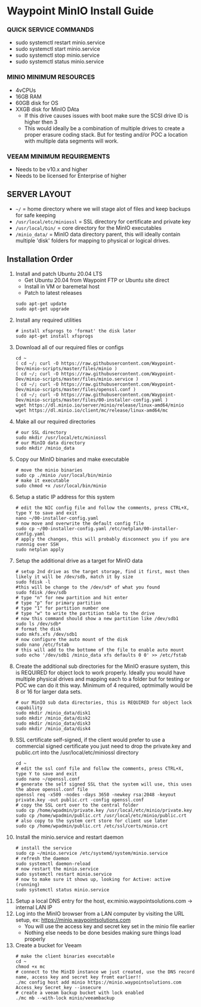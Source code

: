 # Waypoint MinIO Install Guide

### QUICK SERVICE COMMANDS
- sudo systemctl restart minio.service
- sudo systemctl start minio.service
- sudo systemctl stop minio.service
- sudo systemctl status minio.service

### MINIO MINIMUM RESOURCES
- 4vCPUs
- 16GB RAM
- 60GB disk for OS
- XXGB disk for MinIO DAta
    - If this drive causes issues with boot make sure the SCSI drive ID is higher then 3
    - This would ideally be a combination of multiple drives to create a proper erasure coding stack. But for testing and/or POC a location with multiple data segments will work. 
    
### VEEAM MINIMUM REQUIREMENTS
- Needs to be v10.x and higher
- Needs to be licensed for Enterprise of higher

## SERVER LAYOUT
- ```~/``` = home directory where we will stage alot of files and keep backups for safe keeping
- ```/usr/local/etc/miniossl``` = SSL directory for certificate and private key
- ```/usr/local/bin/``` = core directory for the MinIO executables
- ```/minio_data/``` = MinIO data directory parent, this will ideally contain multiple 'disk' folders for mapping to physical or logical drives.
 
## Installation Order
1. Install and patch Ubuntu 20.04 LTS
    - Get Ubuntu 20.04 from Waypoint FTP or Ubuntu site direct
    - Install in VM or baremetal host
    - Patch to latest releases
    ```
    sudo apt-get update
    sudo apt-get upgrade
   ```
2. Install any required utilities 
    ```
   # install xfsprogs to 'format' the disk later
   sudo apt-get install xfsprogs
   ```
3. Download all of our required files or configs
    ```
    cd ~
   ( cd ~/; curl -O https://raw.githubusercontent.com/Waypoint-Dev/minio-scripts/master/files/minio )
   ( cd ~/; curl -O https://raw.githubusercontent.com/Waypoint-Dev/minio-scripts/master/files/minio.service )
   ( cd ~/; curl -O https://raw.githubusercontent.com/Waypoint-Dev/minio-scripts/master/files/openssl.conf )
   ( cd ~/; curl -O https://raw.githubusercontent.com/Waypoint-Dev/minio-scripts/master/files/00-installer-config.yaml )
   wget https://dl.minio.io/server/minio/release/linux-amd64/minio
   wget https://dl.minio.io/client/mc/release/linux-amd64/mc
   ```
4. Make all our required directories
    ```
   # our SSL directory 
   sudo mkdir /usr/local/etc/miniossl
   # our MinIO data directory
   sudo mkdir /minio_data
   ```
5. Copy our MinIO binaries and make executable
    ```
   # move the minio binaries 
   sudo cp ./minio /usr/local/bin/minio
   # make it executable 
   sudo chmod +x /usr/local/bin/minio
   ```
6. Setup a static IP address for this system 
    ```
   # edit the NIC config file and follow the comments, press CTRL+X, type Y to save and exit
   nano ~/00-installer-config.yaml
   # now move and overwrite the default config file
   sudo cp ~/00-installer-config.yaml /etc/netplan/00-installer-config.yaml
   # apply the changes, this will probably disconnect you if you are runnnig over SSH
   sudo netplan apply
   ```
7. Setup the additional drive as a target for MinIO data
    ```
   # setup 2nd drive as the target storage, find it first, most then likely it will be /dev/sdb, match it by size
   sudo fdisk -l
   #this will be change to the /dev/sd* of what you found
   sudo fdisk /dev/sdb
   # type "n" for new partition and hit enter
   # type "p" for primary partition 
   # type "1" for partition number one 
   # type "w" to write the partition table to the drive
   # now this command should show a new partition like /dev/sdb1 
   sudo ls /dev/sdb*
   # format the disk
   sudo mkfs.xfs /dev/sdb1
   # now configure the auto mount of the disk 
   sudo nano /etc/fstab
   # this will add to the bottome of the file to enable auto mount 
   sudo echo '/dev/sdb1 /minio_data xfs defaults 0 0' >> /etc/fstab
   ```
8. Create the additional sub directories for the MinIO erasure system, this is REQUIRED for object lock to work properly. Ideally you would have multiple physical drives and mapping each to a folder but for testing or POC we can do it this way. Minimum of 4 required, optmimally would be 8 or 16 for larger data sets. 
    ```
   # our MinIO sub data directories, this is REQUIRED for object lock capability
   sudo mkdir /minio_data/disk1
   sudo mkdir /minio_data/disk2
   sudo mkdir /minio_data/disk3
   sudo mkdir /minio_data/disk4
   ```
9. SSL certificate self-signed, if the client would prefer to use a commercial signed certificate you just need to drop the private.key and public.crt into the /usr/local/etc/miniossl directory
    ```
   cd ~
   # edit the ssl conf file and follow the comments, press CTRL+X, type Y to save and exit
   sudo nano ~/openssl.conf
   # generate the self signed SSL that the system will use, this uses the above openssl.conf file 
   openssl req -x509 -nodes -days 3650 -newkey rsa:2048 -keyout private.key -out public.crt -config openssl.conf
   # copy the SSL cert over to the central folder
   sudo cp /home/wpadmin/private.key /usr/local/etc/minio/private.key
   sudo cp /home/wpadmin/public.crt /usr/local/etc/minio/public.crt
   # also copy to the system cert store for client use later
   sudo cp /home/wpadmin/public.crt /etc/ssl/certs/minio.crt
   ```
10. Install the minio.service and restart daemon
    ```
    # install the service
    sudo cp ~/minio.service /etc/systemd/system/minio.service
    # refresh the daemon
    sudo systemctl daemon-reload
    # now restart the minio.service 
    sudo systemctl restart minio.service
    # now to make sure it shows up, looking for Active: active (running)
    sudo systemctl status minio.service 
    ```
11. Setup a local DNS entry for the host, ex:minio.waypointsolutions.com -> internal LAN IP
12. Log into the MinIO browser from a LAN computer by visiting the URL setup, ex: https://minio.waypointsolutions.com
    - You will use the access key and secret key set in the minio file earlier
    - Nothing else needs to be done besides making sure things load properly
13. Create a bucket for Veeam
    ```
    # make the client binaries executable
    cd ~
    chmod +x mc
    # connect to the MinIO instance we just created, use the DNS record name, access key and secret key fromt earlier!!
    ./mc config host add minio https://minio.waypointsolutions.com Access_key Secret_key --insecure
    # create a veeam backup bucket with lock enabled 
    ./mc mb --with-lock minio/veeambackup
    ```
